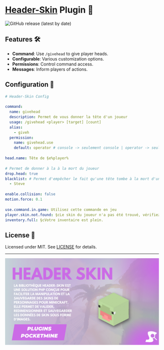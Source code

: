 # [Header-Skin](https://github.com/Synopsie/Header-Skin) Plugin 👥

![GitHub release (latest by date)](https://img.shields.io/github/v/release/Synopsie/Header-Skin)

## Features 🛠️

- **Command**: Use `/givehead` to give player heads.
- **Configurable**: Various customization options.
- **Permissions**: Control command access.
- **Messages**: Inform players of actions.

## Configuration 📝

```yaml
# Header-Skin Config

command:
  name: givehead
  description: Permet de vous donner la tête d'un joueur
  usage: /givehead <player> [target] [count]
  alias:
    - giveh
  permission:
    name: givehead.use
    default: operator # console -> seulement console | operator -> seulement les op | user -> tous le monde

head.name: Tête de §e%player%

# Permet de donner à la à la mort du joueur
drop.head: true
blacklist: # Permet d'empêcher le fait qu'une tête tombe à la mort d'un joueur si le drop.head est activé.
  - Steve

enable.collision: false
motion.force: 0.1

use.command.in.game: Utilisez cette commande en jeu
player.skin.not.found: §cLe skin du joueur n'a pas été trouvé, vérifiez qu'il a bien été enregistré.
inventory.full: §cVotre inventaire est plein.
```

## License 📜

Licensed under MIT. See [LICENSE](LICENSE) for details.

---

![Header-Skin](header-skin.png)